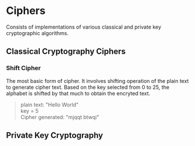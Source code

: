 # Ciphers

Consists of implementations of various classical and private key cryptographic algorithms.

## Classical Cryptography Ciphers

### Shift Cipher
The most basic form of cipher. It involves shifting operation of the plain text to generate cipher text. Based on the key selected from 0 to 25, the alphabet is shifted by that much to obtain the encryted text.

> plain text: "Hello World"<br>
key = 5 <br>
Cipher generated: "mjqqt btwqi"


## Private Key Cryptography